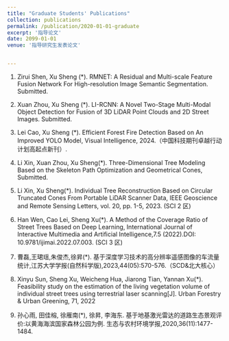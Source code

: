 ```yaml
---
title: "Graduate Students' Publications"
collection: publications
permalink: /publication/2020-01-01-graduate
excerpt: '指导论文'
date: 2099-01-01
venue: '指导研究生发表论文'


---
```

1. Zirui Shen, Xu Sheng (*). RMNET: A Residual and Multi-scale Feature Fusion Network For High-resolution Image Semantic Segmentation. Submitted.

1. Xuan Zhou, Xu Sheng (*). LI-RCNN: A Novel Two-Stage Multi-Modal Object Detection for Fusion of 3D LiDAR Point Clouds and 2D Street Images. Submitted.

1. Lei Cao, Xu Sheng (*). Efficient Forest Fire Detection Based on An Improved YOLO Model, Visual Intelligence, 2024.（中国科技期刊卓越行动计划高起点新刊）. 

1. Li Xin, Xuan Zhou, Xu Sheng(*). Three-Dimensional Tree Modeling Based on the Skeleton Path Optimization and Geometrical Cones, Submitted. 

1. Li Xin, Xu Sheng(*). Individual Tree Reconstruction Based on Circular Truncated Cones From Portable LiDAR Scanner Data, IEEE Geoscience and Remote Sensing Letters, vol. 20, pp. 1-5, 2023. (SCI 2 区)

1. Han Wen, Cao Lei, Sheng Xu(*). A Method of the Coverage Ratio of Street Trees Based on Deep Learning, International Journal of Interactive Multimedia and Artificial Intelligence,7.5 (2022).DOI: 10.9781/ijimai.2022.07.003. (SCI 3 区)

1. 曹磊,王珺瑶,朱俊杰,徐昇(*). 基于深度学习技术的高分辨率遥感图像的车流量统计,江苏大学学报(自然科学版),2023,44(05):570-576.（SCD&北大核心）

1. Xinyu Sun, Sheng Xu, Weicheng Hua, Jiarong Tian, Yannan Xu(*). Feasibility study on the estimation of the living vegetation volume of individual street trees using terrestrial laser scanning[J]. Urban Forestry & Urban Greening, 71, 2022

1. 孙心雨, 田佳榕, 徐雁南(*), 徐昇, 李海东. 基于地基激光雷达的道路生态景观评价:以黄海海滨国家森林公园为例. 生态与农村环境学报,2020,36(11):1477-1484.




